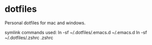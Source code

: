 # dotfiles
Personal dotfiles for mac and windows.


symlink commands used:
ln -sf ~/.dotfiles/.emacs.d ~/.emacs.d
ln -sf ~/.dotfiles/.zshrc .zshrc


